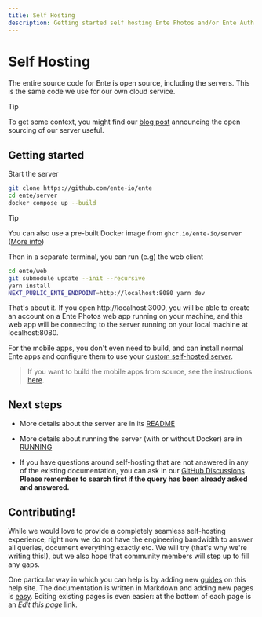 ```yaml
---
title: Self Hosting
description: Getting started self hosting Ente Photos and/or Ente Auth
---
```


# Self Hosting

The entire source code for Ente is open source, including the servers. This is
the same code we use for our own cloud service.

> [!TIP]
>
> To get some context, you might find our
> [blog post](https://ente.io/blog/open-sourcing-our-server/) announcing the
> open sourcing of our server useful.

## Getting started

Start the server

```sh
git clone https://github.com/ente-io/ente
cd ente/server
docker compose up --build
```

> [!TIP]
>
> You can also use a pre-built Docker image from `ghcr.io/ente-io/server`
> ([More info](https://github.com/ente-io/ente/blob/main/server/docs/docker.md))

Then in a separate terminal, you can run (e.g) the web client

```sh
cd ente/web
git submodule update --init --recursive
yarn install
NEXT_PUBLIC_ENTE_ENDPOINT=http://localhost:8080 yarn dev
```

That's about it. If you open http://localhost:3000, you will be able to create
an account on a Ente Photos web app running on your machine, and this web app
will be connecting to the server running on your local machine at
localhost:8080.

For the mobile apps, you don't even need to build, and can install normal Ente
apps and configure them to use your
[custom self-hosted server](guides/custom-server/).

> If you want to build the mobile apps from source, see the instructions
> [here](guides/mobile-build).

## Next steps

-   More details about the server are in its
    [README](https://github.com/ente-io/ente/tree/main/server#readme)

-   More details about running the server (with or without Docker) are in
    [RUNNING](https://github.com/ente-io/ente/blob/main/server/RUNNING.md)

-   If you have questions around self-hosting that are not answered in any of
    the existing documentation, you can ask in our
    [GitHub Discussions](https://github.com/ente-io/ente/discussions). **Please
    remember to search first if the query has been already asked and answered.**

## Contributing!

While we would love to provide a completely seamless self-hosting experience,
right now we do not have the engineering bandwidth to answer all queries,
document everything exactly etc. We will try (that's why we're writing this!),
but we also hope that community members will step up to fill any gaps.

One particular way in which you can help is by adding new [guides](guides/) on
this help site. The documentation is written in Markdown and adding new pages is
[easy](https://github.com/ente-io/ente/tree/main/docs#readme). Editing existing
pages is even easier: at the bottom of each page is an _Edit this page_ link.
